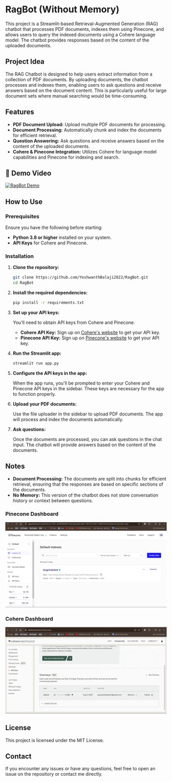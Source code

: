# RagBot (Without Memory)

This project is a Streamlit-based Retrieval-Augmented Generation (RAG) chatbot that processes PDF documents, indexes them using Pinecone, and allows users to query the indexed documents using a Cohere language model. The chatbot provides responses based on the content of the uploaded documents.

## Project Idea

The RAG Chatbot is designed to help users extract information from a collection of PDF documents. By uploading documents, the chatbot processes and indexes them, enabling users to ask questions and receive answers based on the document content. This is particularly useful for large document sets where manual searching would be time-consuming.

## Features

- **PDF Document Upload:** Upload multiple PDF documents for processing.
- **Document Processing:** Automatically chunk and index the documents for efficient retrieval.
- **Question Answering:** Ask questions and receive answers based on the content of the uploaded documents.
- **Cohere & Pinecone Integration:** Utilizes Cohere for language model capabilities and Pinecone for indexing and search.



## 🎥 Demo Video

[![RagBot Demo](https://img.youtu.be/vi/WAhZq08tNPs/maxresdefault.jpg)](https://youtu.be/WAhZq08tNPs)



## How to Use

### Prerequisites

Ensure you have the following before starting:

- **Python 3.8 or higher** installed on your system.
- **API Keys** for Cohere and Pinecone.

### Installation

1. **Clone the repository:**

    ```bash
    git clone https://github.com/YeshwanthBalaji2022/RagBot.git
    cd RagBot
    ```

2. **Install the required dependencies:**

    ```bash
    pip install -r requirements.txt
    ```

3. **Set up your API keys:**

    You'll need to obtain API keys from Cohere and Pinecone.

    - **Cohere API Key:** Sign up on [Cohere's website](https://dashboard.cohere.com/api-keys) to get your API key.
    - **Pinecone API Key:** Sign up on [Pinecone's website](https://www.pinecone.io/) to get your API key.

4. **Run the Streamlit app:**

    ```bash
    streamlit run app.py
    ```

5. **Configure the API keys in the app:**

    When the app runs, you'll be prompted to enter your Cohere and Pinecone API keys in the sidebar. These keys are necessary for the app to function properly.

6. **Upload your PDF documents:**

    Use the file uploader in the sidebar to upload PDF documents. The app will process and index the documents automatically.

7. **Ask questions:**

    Once the documents are processed, you can ask questions in the chat input. The chatbot will provide answers based on the content of the documents.

## Notes

- **Document Processing:** The documents are split into chunks for efficient retrieval, ensuring that the responses are based on specific sections of the documents.
- **No Memory:** This version of the chatbot does not store conversation history or context between questions.


### Pinecone Dashboard
![Pinecone Dashboard](images/pinecone.png)

### Cohere Dashboard
![Cohere Dashboard](images/cohere.png)




## License

This project is licensed under the MIT License.

## Contact

If you encounter any issues or have any questions, feel free to open an issue on the repository or contact me directly.


